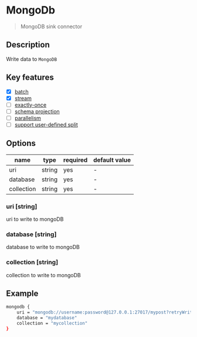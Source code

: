 # MongoDb

> MongoDB sink connector

## Description

Write data to `MongoDB`

## Key features

- [x] [batch](../../concept/connector-v2-features.md)
- [x] [stream](../../concept/connector-v2-features.md)
- [ ] [exactly-once](../../concept/connector-v2-features.md)
- [ ] [schema projection](../../concept/connector-v2-features.md)
- [ ] [parallelism](../../concept/connector-v2-features.md)
- [ ] [support user-defined split](../../concept/connector-v2-features.md)

## Options

| name       | type   | required | default value |
|------------| ------ |----------| ------------- |
| uri        | string | yes      | -             |
| database   | string | yes      | -             |
| collection | string | yes      | -             |

### uri [string]

uri to write to mongoDB

### database [string]

database to write to mongoDB

### collection [string]

collection to write to mongoDB

## Example

```bash
mongodb {
    uri = "mongodb://username:password@127.0.0.1:27017/mypost?retryWrites=true&writeConcern=majority"
    database = "mydatabase"
    collection = "mycollection"
}
```
